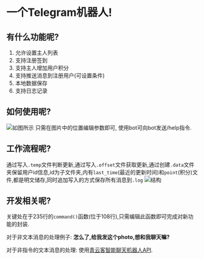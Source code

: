 # 一个Telegram机器人!

## 有什么功能呢?

1. 允许设置主人列表
2. 支持注册签到
3. 支持主人增加用户积分
4. 支持推送消息到注册用户(可设置条件)
5. 本地数据保存
6. 支持日志记录

## 如何使用呢?

![如图所示](https://ghproxy.com/https://raw.githubusercontent.com/wzk0/photo/main/202210182316712.png)
只需在图片中的位置编辑参数即可,
使用bot可向bot发送/help指令.

## 工作流程呢?

通过写入`.temp`文件判断更新,通过写入`.offset`文件获取更新,通过创建`.data`文件夹保留用户id信息,id为子文件夹,内有`last_time`(最近的更新时间)和`point`(积分)文件,都是明文储存,同时追加写入的方式保存所有消息到`.log`
![结构](https://ghproxy.com/https://raw.githubusercontent.com/wzk0/photo/main/202210182319431.png)

## 开发相关呢?

关键处在于235行的`command()`函数(位于108行),只需编辑此函数即可完成对新功能的封装.

对于非文本消息的处理例子:
**怎么了,给我发这个photo,想和我聊天嘛?**

对于非指令的文本消息的处理:
使用[青云客智能聊天机器人API](http://api.qingyunke.com).
